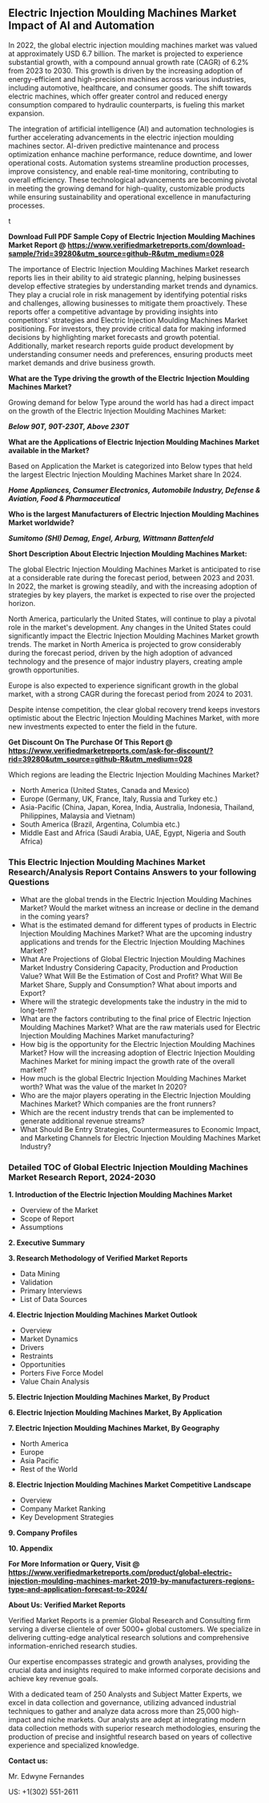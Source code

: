 <h2>Electric Injection Moulding Machines Market Impact of AI and Automation</h2><p>In 2022, the global electric injection moulding machines market was valued at approximately USD 6.7 billion. The market is projected to experience substantial growth, with a compound annual growth rate (CAGR) of 6.2% from 2023 to 2030. This growth is driven by the increasing adoption of energy-efficient and high-precision machines across various industries, including automotive, healthcare, and consumer goods. The shift towards electric machines, which offer greater control and reduced energy consumption compared to hydraulic counterparts, is fueling this market expansion.</p><p>The integration of artificial intelligence (AI) and automation technologies is further accelerating advancements in the electric injection moulding machines sector. AI-driven predictive maintenance and process optimization enhance machine performance, reduce downtime, and lower operational costs. Automation systems streamline production processes, improve consistency, and enable real-time monitoring, contributing to overall efficiency. These technological advancements are becoming pivotal in meeting the growing demand for high-quality, customizable products while ensuring sustainability and operational excellence in manufacturing processes.</p>t</p><p id="" class=""><strong>Download Full PDF Sample Copy of Electric Injection Moulding Machines Market Report @ <a href="https://www.verifiedmarketreports.com/download-sample/?rid=39280&utm_source=github-R&utm_medium=028" target="_blank">https://www.verifiedmarketreports.com/download-sample/?rid=39280&utm_source=github-R&utm_medium=028</a></strong></p><p>The importance of&nbsp;Electric Injection Moulding Machines Market research reports lies in their ability to aid strategic planning, helping businesses develop effective strategies by understanding market trends and dynamics. They play a crucial role in risk management by identifying potential risks and challenges, allowing businesses to mitigate them proactively. These reports offer a competitive advantage by providing insights into competitors' strategies and Electric Injection Moulding Machines Market positioning. For investors, they provide critical data for making informed decisions by highlighting market forecasts and growth potential. Additionally, market research reports guide product development by understanding consumer needs and preferences, ensuring products meet market demands and drive business growth.</p><p><strong>What are the&nbsp;Type driving the growth of the Electric Injection Moulding Machines Market?</strong></p><p id="" class="">Growing demand for below Type around the world has had a direct impact on the growth of the Electric Injection Moulding Machines Market:</p><em><strong>Below 90T, 90T-230T, Above 230T</strong></em></p><strong>What are the&nbsp;Applications&nbsp;of Electric Injection Moulding Machines Market available in the Market?</strong></p><p id="" class="">Based on Application the Market is categorized into Below types that held the largest Electric Injection Moulding Machines Market share In 2024.</p><em><strong>Home Appliances, Consumer Electronics, Automobile Industry, Defense & Aviation, Food & Pharmaceutical</strong></em></p><strong>Who is the largest Manufacturers of Electric Injection Moulding Machines Market worldwide?</strong></p><p><em><strong>Sumitomo (SHI) Demag, Engel, Arburg, Wittmann Battenfeld</strong></em></p><p id="" class=""><strong>Short Description About Electric Injection Moulding Machines Market:</strong></p><p>The global Electric Injection Moulding Machines Market is anticipated to rise at a considerable rate during the forecast period, between 2023 and 2031. In 2022, the market is growing steadily, and with the increasing adoption of strategies by key players, the market is expected to rise over the projected horizon.</p><p>North America, particularly the United States, will continue to play a pivotal role in the market's development. Any changes in the United States could significantly impact the Electric Injection Moulding Machines Market growth trends. The market in North America is projected to grow considerably during the forecast period, driven by the high adoption of advanced technology and the presence of major industry players, creating ample growth opportunities.</p><p>Europe is also expected to experience significant growth in the global market, with a strong CAGR during the forecast period from 2024 to 2031.</p><p>Despite intense competition, the clear global recovery trend keeps investors optimistic about the Electric Injection Moulding Machines Market, with more new investments expected to enter the field in the future.</p><p id="" class=""><strong>Get Discount On The Purchase Of This Report @ <a href="https://www.verifiedmarketreports.com/ask-for-discount/?rid=39280&utm_source=github-R&utm_medium=028" target="_blank">https://www.verifiedmarketreports.com/ask-for-discount/?rid=39280&utm_source=github-R&utm_medium=028</a></strong></p>Which regions are leading the Electric Injection Moulding Machines Market?</p><ul><li>North America (United States, Canada and Mexico)</li><li>Europe (Germany, UK, France, Italy, Russia and Turkey etc.)</li><li>Asia-Pacific (China, Japan, Korea, India, Australia, Indonesia, Thailand, Philippines, Malaysia and Vietnam)</li><li>South America (Brazil, Argentina, Columbia etc.)</li><li>Middle East and Africa (Saudi Arabia, UAE, Egypt, Nigeria and South Africa)</li></ul><h3 id="" class="">This Electric Injection Moulding Machines Market Research/Analysis Report Contains Answers to your following Questions</h3><ul><li>What are the global trends in the Electric Injection Moulding Machines Market? Would the market witness an increase or decline in the demand in the coming years?</li><li>What is the estimated demand for different types of products in Electric Injection Moulding Machines Market? What are the upcoming industry applications and trends for the Electric Injection Moulding Machines Market?</li><li>What Are Projections of Global Electric Injection Moulding Machines Market Industry Considering Capacity, Production and Production Value? What Will Be the Estimation of Cost and Profit? What Will Be Market Share, Supply and Consumption? What about imports and Export?</li><li>Where will the strategic developments take the industry in the mid to long-term?</li><li>What are the factors contributing to the final price of Electric Injection Moulding Machines Market? What are the raw materials used for Electric Injection Moulding Machines Market manufacturing?</li><li>How big is the opportunity for the Electric Injection Moulding Machines Market? How will the increasing adoption of Electric Injection Moulding Machines Market for mining impact the growth rate of the overall market?</li><li>How much is the global Electric Injection Moulding Machines Market worth? What was the value of the market In 2020?</li><li>Who are the major players operating in the Electric Injection Moulding Machines Market? Which companies are the front runners?</li><li>Which are the recent industry trends that can be implemented to generate additional revenue streams?</li><li>What Should Be Entry Strategies, Countermeasures to Economic Impact, and Marketing Channels for Electric Injection Moulding Machines Market Industry?</li></ul><h3 id="" class="">Detailed TOC of Global Electric Injection Moulding Machines Market Research Report, 2024-2030</h3><p id="" class=""><strong>1. Introduction of the Electric Injection Moulding Machines Market</strong></p><ul><li>Overview of the Market</li><li>Scope of Report</li><li>Assumptions</li></ul><p id="" class=""><strong>2. Executive Summary</strong></p><p id="" class=""><strong>3. Research Methodology of Verified Market Reports</strong></p><ul><li>Data Mining</li><li>Validation</li><li>Primary Interviews</li><li>List of Data Sources</li></ul><p id="" class=""><strong>4. Electric Injection Moulding Machines Market Outlook</strong></p><ul><li>Overview</li><li>Market Dynamics</li><li>Drivers</li><li>Restraints</li><li>Opportunities</li><li>Porters Five Force Model</li><li>Value Chain Analysis</li></ul><p id="" class=""><strong>5. Electric Injection Moulding Machines Market, By Product</strong></p><p id="" class=""><strong>6. Electric Injection Moulding Machines Market, By Application</strong></p><p id="" class=""><strong>7. Electric Injection Moulding Machines Market, By Geography</strong></p><ul><li>North America</li><li>Europe</li><li>Asia Pacific</li><li>Rest of the World</li></ul><p id="" class=""><strong>8. Electric Injection Moulding Machines Market Competitive Landscape</strong></p><ul><li>Overview</li><li>Company Market Ranking</li><li>Key Development Strategies</li></ul><p id="" class=""><strong>9. Company Profiles</strong></p><p id="" class=""><strong>10. Appendix</strong></p><p id="" class=""><strong>For More Information or Query, Visit @ <a href="https://www.verifiedmarketreports.com/product/global-electric-injection-moulding-machines-market-2019-by-manufacturers-regions-type-and-application-forecast-to-2024/" target="_blank">https://www.verifiedmarketreports.com/product/global-electric-injection-moulding-machines-market-2019-by-manufacturers-regions-type-and-application-forecast-to-2024/</a></strong></p><p id="" class=""><strong>About Us: Verified Market Reports</strong></p><p id="" class="">Verified Market Reports is a premier Global Research and Consulting firm serving a diverse clientele of over 5000+ global customers. We specialize in delivering cutting-edge analytical research solutions and comprehensive information-enriched research studies.</p><p id="" class="">Our expertise encompasses strategic and growth analyses, providing the crucial data and insights required to make informed corporate decisions and achieve key revenue goals.</p><p id="" class="">With a dedicated team of 250 Analysts and Subject Matter Experts, we excel in data collection and governance, utilizing advanced industrial techniques to gather and analyze data across more than 25,000 high-impact and niche markets. Our analysts are adept at integrating modern data collection methods with superior research methodologies, ensuring the production of precise and insightful research based on years of collective experience and specialized knowledge.</p><p id="" class=""><strong>Contact us:</strong></p><p id="" class="">Mr. Edwyne Fernandes</p><p id="" class="">US: +1(302) 551-2611</p>